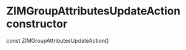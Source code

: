 


# ZIMGroupAttributesUpdateAction constructor






const
ZIMGroupAttributesUpdateAction()












